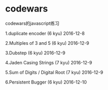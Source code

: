 # codewars
codewars的javascript练习

1.duplicate encoder	(6 kyu) 2016-12-8

2.Multiples of 3 and 5 (6 kyu) 2016-12-9

3.Dubstep (6 kyu) 2016-12-9

4.Jaden Casing Strings (7 kyu) 2016-12-9

5.Sum of Digits / Digital Root (7 kyu) 2016-12-9

6.Persistent Bugger (6 kyu) 2016-12-10